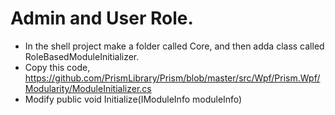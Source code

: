 # Admin and User Role. 
- In the shell project make a folder called Core, and then adda class called RoleBasedModuleInitializer.
- Copy this code, https://github.com/PrismLibrary/Prism/blob/master/src/Wpf/Prism.Wpf/Modularity/ModuleInitializer.cs
- Modify public void Initialize(IModuleInfo moduleInfo)

